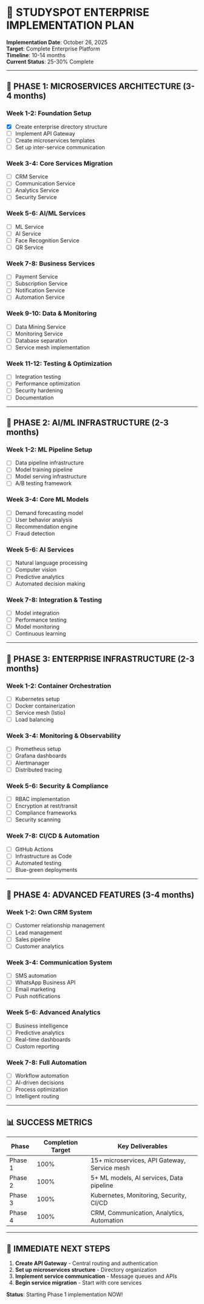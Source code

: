 # 🚀 STUDYSPOT ENTERPRISE IMPLEMENTATION PLAN

**Implementation Date**: October 26, 2025  
**Target**: Complete Enterprise Platform  
**Timeline**: 10-14 months  
**Current Status**: 25-30% Complete  

---

## 🎯 **PHASE 1: MICROSERVICES ARCHITECTURE (3-4 months)**

### **Week 1-2: Foundation Setup**
- [x] Create enterprise directory structure
- [ ] Implement API Gateway
- [ ] Create microservices templates
- [ ] Set up inter-service communication

### **Week 3-4: Core Services Migration**
- [ ] CRM Service
- [ ] Communication Service
- [ ] Analytics Service
- [ ] Security Service

### **Week 5-6: AI/ML Services**
- [ ] ML Service
- [ ] AI Service
- [ ] Face Recognition Service
- [ ] QR Service

### **Week 7-8: Business Services**
- [ ] Payment Service
- [ ] Subscription Service
- [ ] Notification Service
- [ ] Automation Service

### **Week 9-10: Data & Monitoring**
- [ ] Data Mining Service
- [ ] Monitoring Service
- [ ] Database separation
- [ ] Service mesh implementation

### **Week 11-12: Testing & Optimization**
- [ ] Integration testing
- [ ] Performance optimization
- [ ] Security hardening
- [ ] Documentation

---

## 🎯 **PHASE 2: AI/ML INFRASTRUCTURE (2-3 months)**

### **Week 1-2: ML Pipeline Setup**
- [ ] Data pipeline infrastructure
- [ ] Model training pipeline
- [ ] Model serving infrastructure
- [ ] A/B testing framework

### **Week 3-4: Core ML Models**
- [ ] Demand forecasting model
- [ ] User behavior analysis
- [ ] Recommendation engine
- [ ] Fraud detection

### **Week 5-6: AI Services**
- [ ] Natural language processing
- [ ] Computer vision
- [ ] Predictive analytics
- [ ] Automated decision making

### **Week 7-8: Integration & Testing**
- [ ] Model integration
- [ ] Performance testing
- [ ] Model monitoring
- [ ] Continuous learning

---

## 🎯 **PHASE 3: ENTERPRISE INFRASTRUCTURE (2-3 months)**

### **Week 1-2: Container Orchestration**
- [ ] Kubernetes setup
- [ ] Docker containerization
- [ ] Service mesh (Istio)
- [ ] Load balancing

### **Week 3-4: Monitoring & Observability**
- [ ] Prometheus setup
- [ ] Grafana dashboards
- [ ] Alertmanager
- [ ] Distributed tracing

### **Week 5-6: Security & Compliance**
- [ ] RBAC implementation
- [ ] Encryption at rest/transit
- [ ] Compliance frameworks
- [ ] Security scanning

### **Week 7-8: CI/CD & Automation**
- [ ] GitHub Actions
- [ ] Infrastructure as Code
- [ ] Automated testing
- [ ] Blue-green deployments

---

## 🎯 **PHASE 4: ADVANCED FEATURES (3-4 months)**

### **Week 1-2: Own CRM System**
- [ ] Customer relationship management
- [ ] Lead management
- [ ] Sales pipeline
- [ ] Customer analytics

### **Week 3-4: Communication System**
- [ ] SMS automation
- [ ] WhatsApp Business API
- [ ] Email marketing
- [ ] Push notifications

### **Week 5-6: Advanced Analytics**
- [ ] Business intelligence
- [ ] Predictive analytics
- [ ] Real-time dashboards
- [ ] Custom reporting

### **Week 7-8: Full Automation**
- [ ] Workflow automation
- [ ] AI-driven decisions
- [ ] Process optimization
- [ ] Intelligent routing

---

## 📊 **SUCCESS METRICS**

| Phase | Completion Target | Key Deliverables |
|-------|------------------|------------------|
| Phase 1 | 100% | 15+ microservices, API Gateway, Service mesh |
| Phase 2 | 100% | 5+ ML models, AI services, Data pipeline |
| Phase 3 | 100% | Kubernetes, Monitoring, Security, CI/CD |
| Phase 4 | 100% | CRM, Communication, Analytics, Automation |

---

## 🚀 **IMMEDIATE NEXT STEPS**

1. **Create API Gateway** - Central routing and authentication
2. **Set up microservices structure** - Directory organization
3. **Implement service communication** - Message queues and APIs
4. **Begin service migration** - Start with core services

**Status**: Starting Phase 1 implementation NOW!
